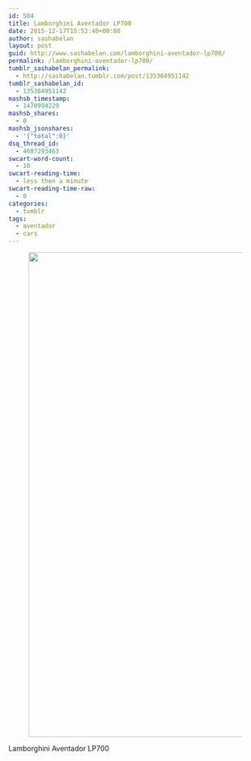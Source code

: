 ```yaml
---
id: 504
title: Lamborghini Aventador LP700
date: 2015-12-17T15:53:40+00:00
author: sashabelan
layout: post
guid: http://www.sashabelan.com/lamborghini-aventador-lp700/
permalink: /lamborghini-aventador-lp700/
tumblr_sashabelan_permalink:
  - http://sashabelan.tumblr.com/post/135384951142
tumblr_sashabelan_id:
  - 135384951142
mashsb_timestamp:
  - 1470994229
mashsb_shares:
  - 0
mashsb_jsonshares:
  - '{"total":0}'
dsq_thread_id:
  - 4687293463
swcart-word-count:
  - 10
swcart-reading-time:
  - less then a minute
swcart-reading-time-raw:
  - 0
categories:
  - tumblr
tags:
  - aventador
  - cars
---
```

<div id='gallery-716' class='gallery galleryid-504 gallery-columns-1 gallery-size-large'>
  <figure class='gallery-item'> 
  
  <div class='gallery-icon portrait'>
    <img width="640" height="960" src="http://www.sashabelan.ru/wp-content/uploads/2015/12/tumblr_nziereWnu01qarj97o1_1280.jpg" class="attachment-large size-large" alt="" srcset="http://www.sashabelan.ru/wp-content/uploads/2015/12/tumblr_nziereWnu01qarj97o1_1280.jpg 640w, http://www.sashabelan.ru/wp-content/uploads/2015/12/tumblr_nziereWnu01qarj97o1_1280-200x300.jpg 200w, http://www.sashabelan.ru/wp-content/uploads/2015/12/tumblr_nziereWnu01qarj97o1_1280-230x345.jpg 230w, http://www.sashabelan.ru/wp-content/uploads/2015/12/tumblr_nziereWnu01qarj97o1_1280-350x525.jpg 350w" sizes="(max-width: 640px) 100vw, 640px" />
  </div></figure>
</div>

Lamborghini Aventador LP700